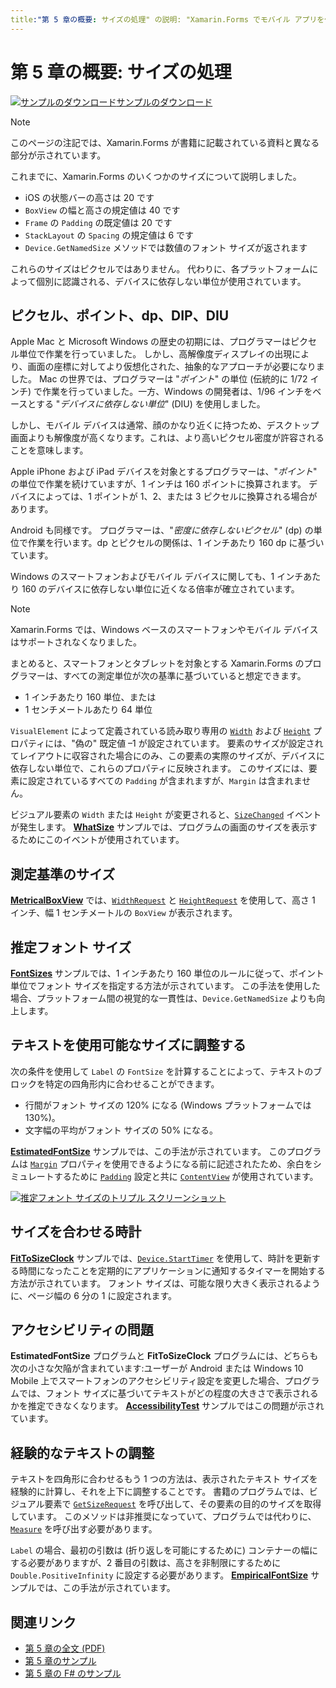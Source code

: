 ```yaml
---
title:"第 5 章の概要: サイズの処理" の説明: "Xamarin.Forms でモバイル アプリを作成する: 第 5 章の概要: サイズの処理" ms.prod: xamarin ms.technology: xamarin-forms ms.assetid:486800E9-C09F-4B95-9AC2-C0F8FE563BCF author: davidbritch ms.author: dabritch ms.date:07/19/2018 no-loc: [Xamarin.Forms, Xamarin.Essentials]
---
```


# <a name="summary-of-chapter-5-dealing-with-sizes"></a>第 5 章の概要: サイズの処理

[![サンプルのダウンロード](~/media/shared/download.png)サンプルのダウンロード](https://github.com/xamarin/xamarin-forms-book-samples/tree/master/Chapter05)

> [!NOTE]
> このページの注記では、Xamarin.Forms が書籍に記載されている資料と異なる部分が示されています。

これまでに、Xamarin.Forms のいくつかのサイズについて説明しました。

- iOS の状態バーの高さは 20 です
- `BoxView` の幅と高さの規定値は 40 です
- `Frame` の `Padding` の既定値は 20 です
- `StackLayout` の `Spacing` の規定値は 6 です
- `Device.GetNamedSize` メソッドでは数値のフォント サイズが返されます

これらのサイズはピクセルではありません。 代わりに、各プラットフォームによって個別に認識される、デバイスに依存しない単位が使用されています。

## <a name="pixels-points-dps-dips-and-dius"></a>ピクセル、ポイント、dp、DIP、DIU

Apple Mac と Microsoft Windows の歴史の初期には、プログラマーはピクセル単位で作業を行っていました。 しかし、高解像度ディスプレイの出現により、画面の座標に対してより仮想化された、抽象的なアプローチが必要になりました。 Mac の世界では、プログラマーは "*ポイント*" の単位 (伝統的に 1/72 インチ) で作業を行っていました。一方、Windows の開発者は、1/96 インチをベースとする "*デバイスに依存しない単位*" (DIU) を使用しました。

しかし、モバイル デバイスは通常、顔のかなり近くに持つため、デスクトップ画面よりも解像度が高くなります。これは、より高いピクセル密度が許容されることを意味します。

Apple iPhone および iPad デバイスを対象とするプログラマーは、"*ポイント*" の単位で作業を続けていますが、1 インチは 160 ポイントに換算されます。 デバイスによっては、1 ポイントが 1、2、または 3 ピクセルに換算される場合があります。

Android も同様です。 プログラマーは、"*密度に依存しないピクセル*" (dp) の単位で作業を行います。dp とピクセルの関係は、1 インチあたり 160 dp に基づいています。

Windows のスマートフォンおよびモバイル デバイスに関しても、1 インチあたり 160 のデバイスに依存しない単位に近くなる倍率が確立されています。

> [!NOTE]
> Xamarin.Forms では、Windows ベースのスマートフォンやモバイル デバイスはサポートされなくなりました。

まとめると、スマートフォンとタブレットを対象とする Xamarin.Forms のプログラマーは、すべての測定単位が次の基準に基づいていると想定できます。

- 1 インチあたり 160 単位、または
- 1 センチメートルあたり 64 単位

`VisualElement` によって定義されている読み取り専用の [`Width`](xref:Xamarin.Forms.VisualElement.Width) および [`Height`](xref:Xamarin.Forms.VisualElement.Height) プロパティには、"偽の" 既定値 &ndash;1 が設定されています。 要素のサイズが設定されてレイアウトに収容された場合にのみ、この要素の実際のサイズが、デバイスに依存しない単位で、これらのプロパティに反映されます。 このサイズには、要素に設定されているすべての `Padding` が含まれますが、`Margin` は含まれません。

ビジュアル要素の `Width` または `Height` が変更されると、[`SizeChanged`](xref:Xamarin.Forms.VisualElement.SizeChanged) イベントが発生します。 [**WhatSize**](https://github.com/xamarin/xamarin-forms-book-samples/tree/master/Chapter05/WhatSize) サンプルでは、プログラムの画面のサイズを表示するためにこのイベントが使用されています。

## <a name="metrical-sizes"></a>測定基準のサイズ

[**MetricalBoxView**](https://github.com/xamarin/xamarin-forms-book-samples/tree/master/Chapter05/MetricalBoxView) では、[`WidthRequest`](xref:Xamarin.Forms.VisualElement.WidthRequest) と [`HeightRequest`](xref:Xamarin.Forms.VisualElement.HeightRequest) を使用して、高さ 1 インチ、幅 1 センチメートルの `BoxView` が表示されます。

## <a name="estimated-font-sizes"></a>推定フォント サイズ

[**FontSizes**](https://github.com/xamarin/xamarin-forms-book-samples/tree/master/Chapter05/FontSizes) サンプルでは、1 インチあたり 160 単位のルールに従って、ポイント単位でフォント サイズを指定する方法が示されています。 この手法を使用した場合、プラットフォーム間の視覚的な一貫性は、`Device.GetNamedSize` よりも向上します。

## <a name="fitting-text-to-available-size"></a>テキストを使用可能なサイズに調整する

次の条件を使用して `Label` の `FontSize` を計算することによって、テキストのブロックを特定の四角形内に合わせることができます。

- 行間がフォント サイズの 120% になる (Windows プラットフォームでは 130%)。
- 文字幅の平均がフォント サイズの 50% になる。

[**EstimatedFontSize**](https://github.com/xamarin/xamarin-forms-book-samples/tree/master/Chapter05/EstimatedFontSize) サンプルでは、この手法が示されています。 このプログラムは [`Margin`](xref:Xamarin.Forms.View.Margin) プロパティを使用できるようになる前に記述されたため、余白をシミュレートするために [`Padding`](xref:Xamarin.Forms.Layout.Padding) 設定と共に [`ContentView`](xref:Xamarin.Forms.ContentView) が使用されています。

[![推定フォント サイズのトリプル スクリーンショット](images/ch05fg07-small.png "使用可能なサイズにテキストを合わせる")](images/ch05fg07-large.png#lightbox "使用可能なサイズにテキストを合わせる")

## <a name="a-fit-to-size-clock"></a>サイズを合わせる時計

[**FitToSizeClock**](https://github.com/xamarin/xamarin-forms-book-samples/tree/master/Chapter05/FitToSizeClock) サンプルでは、[`Device.StartTimer`](xref:Xamarin.Forms.Device.StartTimer(System.TimeSpan,System.Func{System.Boolean})) を使用して、時計を更新する時間になったことを定期的にアプリケーションに通知するタイマーを開始する方法が示されています。 フォント サイズは、可能な限り大きく表示されるように、ページ幅の 6 分の 1 に設定されます。

## <a name="accessibility-issues"></a>アクセシビリティの問題

**EstimatedFontSize** プログラムと **FitToSizeClock** プログラムには、どちらも次の小さな欠陥が含まれています:ユーザーが Android または Windows 10 Mobile 上でスマートフォンのアクセシビリティ設定を変更した場合、プログラムでは、フォント サイズに基づいてテキストがどの程度の大きさで表示されるかを推定できなくなります。 [**AccessibilityTest**](https://github.com/xamarin/xamarin-forms-book-samples/tree/master/Chapter05/AccessibilityTest) サンプルではこの問題が示されています。

## <a name="empirically-fitting-text"></a>経験的なテキストの調整

テキストを四角形に合わせるもう 1 つの方法は、表示されたテキスト サイズを経験的に計算し、それを上下に調整することです。 書籍のプログラムでは、ビジュアル要素で [`GetSizeRequest`](xref:Xamarin.Forms.VisualElement.GetSizeRequest(System.Double,System.Double)) を呼び出して、その要素の目的のサイズを取得しています。 このメソッドは非推奨になっていて、プログラムでは代わりに、[`Measure`](xref:Xamarin.Forms.VisualElement.Measure(System.Double,System.Double,Xamarin.Forms.MeasureFlags)) を呼び出す必要があります。

`Label` の場合、最初の引数は (折り返しを可能にするために) コンテナーの幅にする必要がありますが、2 番目の引数は、高さを非制限にするために `Double.PositiveInfinity` に設定する必要があります。 [**EmpiricalFontSize**](https://github.com/xamarin/xamarin-forms-book-samples/tree/master/Chapter05/EmpiricalFontSize) サンプルでは、この手法が示されています。

## <a name="related-links"></a>関連リンク

- [第 5 章の全文 (PDF)](https://download.xamarin.com/developer/xamarin-forms-book/XamarinFormsBook-Ch05-Apr2016.pdf)
- [第 5 章のサンプル](https://github.com/xamarin/xamarin-forms-book-samples/tree/master/Chapter05)
- [第 5 章の F# のサンプル](https://github.com/xamarin/xamarin-forms-book-samples/tree/master/Chapter05/FS)
